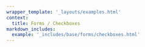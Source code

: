 ```yaml
---
wrapper_template: '_layouts/examples.html'
context:
  title: Forms / Checkboxes
markdown_includes:
  example: '_includes/base/forms/checkboxes.html'
---
```

